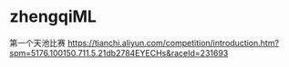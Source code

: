 # zhengqiML
第一个天池比赛
https://tianchi.aliyun.com/competition/introduction.htm?spm=5176.100150.711.5.21db2784EYECHs&raceId=231693
